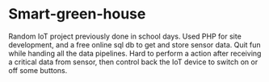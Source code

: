 # Smart-green-house

Random IoT project previously done in school days.
Used PHP for site development, and a free online sql db to get and store sensor data.
Quit fun while handing all the data pipelines.
Hard to perform a action after receiving a critical data from sensor, then control back the IoT device to switch on or off some buttons.
